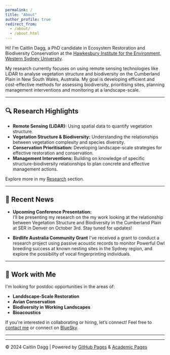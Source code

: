 ```yaml
---
permalink: /
title: "About"
author_profile: true
redirect_from: 
  - /about/
  - /about.html
---
```

Hi! I'm Caitlin Dagg, a PhD candidate in Ecosystem Restoration and Biodiversity Conservation at the [Hawkesbury Institute for the Environment, Western Sydney University](https://www.westernsydney.edu.au/hie).

My research currently focuses on using remote sensing technologies like LiDAR to analyse vegetation structure and biodiversity on the Cumberland Plain in New South Wales, Australia. My goal is developing efficient and cost-effective methods for assessing biodiversity, prioritising sites, planning management interventions and monitoring at a landscape-scale.

---

## 🔍 **Research Highlights**
- **Remote Sensing (LiDAR):** Using spatial data to quantify vegetation structure.
- **Vegetation Structure & Biodiversity:** Understanding the relationships between vegetation complexity and species diversity.
- **Conservation Prioritisation:** Developing landscape-scale strategies for effective restoration and conservation.
- **Management Interventions:** Building on knowledge of specific structure-biodiversity relationships to plan concrete and effective management actions.

Explore more in my [Research](research) section.

---

## 📰 **Recent News**
- **Upcoming Conference Presentation:**  
  I’ll be presenting my research on the my work looking at the relationship between Vegetation Structure and Biodiversity in the Cumberland Plain at SER in Denver on October 3rd. Stay tuned for updates!

- **Birdlife Australia Community Grant**
  I've received a grant to conduct a research project using passive acoustic records to monitor Powerful Owl breeding success at known nesting sites in the Sydney region, and explore the possibility of vocal fingerprinting individuals.


---

## 👥 **Work with Me**
I'm looking for postdoc opportunities in the areas of:
- **Landdscape-Scale Restoration**
- **Avian Conservation**
- **Biodiversity in Working Landscapes**
- **Bioacoustics**


If you're interested in collaborating or hiring, let’s connect!
Feel free to [contact me](contact) or connect on [BlueSky](https://caitlindagg.bsky.social).

<!-- ---

## 📚 **Featured Publications**
1. **Title of Publication 1**  
   *Journal Name* (Year) - [Link to publication](#)

2. **Title of Publication 2**  
   *Journal Name* (Year) - [Link to publication](#)

More publications can be found [here](publications). -->

---

---

<footer>
    <p>© 2024 Caitlin Dagg | Powered by <a href="https://pages.github.com">GitHub Pages</a> & <a href="https://academicpages.github.io/"> Academic Pages </a></p>
</footer>
